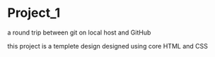 # Project_1
a round trip between git on local host and GitHub

this project is a templete design designed using core HTML and CSS

